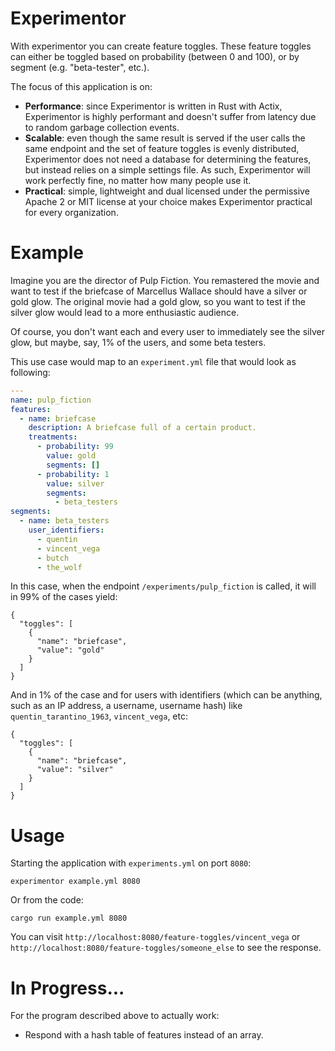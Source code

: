 # Experimentor
With experimentor you can create feature toggles. These feature toggles can either be toggled based on probability (between 0 and 100), or by segment (e.g. "beta-tester", etc.).

The focus of this application is on:

- **Performance**: since Experimentor is written in Rust with Actix, Experimentor is highly performant and doesn't suffer from latency due to random garbage collection events.
- **Scalable**: even though the same result is served if the user calls the same endpoint and the set of feature toggles is evenly distributed, Experimentor does not need a database for determining the features, but instead relies on a simple settings file. As such, Experimentor will work perfectly fine, no matter how many people use it.
- **Practical**: simple, lightweight and dual licensed under the permissive Apache 2 or MIT license at your choice makes Experimentor practical for every organization.

# Example
Imagine you are the director of Pulp Fiction. You remastered the movie and want to test if the briefcase of Marcellus Wallace should have a silver or gold glow. The original movie had a gold glow, so you want to test if the silver glow would lead to a more enthusiastic audience.

Of course, you don't want each and every user to immediately see the silver glow, but maybe, say, 1% of the users, and some beta testers.

This use case would map to an `experiment.yml` file that would look as following:

```yaml
---
name: pulp_fiction
features:
  - name: briefcase
    description: A briefcase full of a certain product.
    treatments:
      - probability: 99
        value: gold
        segments: []
      - probability: 1
        value: silver
        segments:
          - beta_testers
segments:
  - name: beta_testers
    user_identifiers:
      - quentin
      - vincent_vega
      - butch
      - the_wolf
```
In this case, when the endpoint `/experiments/pulp_fiction`
is called, it will in 99% of the cases yield:
```
{
  "toggles": [
    {
      "name": "briefcase",
      "value": "gold"
    }
  ]
}
```
And in 1% of the case and for users with identifiers (which can be anything, such as an IP address, a username, username hash) like `quentin_tarantino_1963`, `vincent_vega`, etc:
```
{
  "toggles": [
    {
      "name": "briefcase",
      "value": "silver"
    }
  ]
}
```

# Usage
Starting the application with `experiments.yml` on port `8080`:
```
experimentor example.yml 8080
```
Or from the code:
```
cargo run example.yml 8080
```
You can visit `http://localhost:8080/feature-toggles/vincent_vega` or `http://localhost:8080/feature-toggles/someone_else` to see the response.

# In Progress...
For the program described above to actually work:
- Respond with a hash table of features instead of an array.